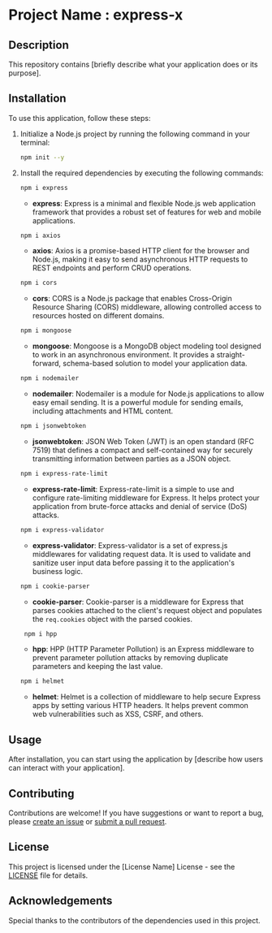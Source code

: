 
# Project Name : express-x

## Description

This repository contains [briefly describe what your application does or its purpose].

## Installation

To use this application, follow these steps:

1. Initialize a Node.js project by running the following command in your terminal:

    ```bash
    npm init --y
    ```

2. Install the required dependencies by executing the following commands:

    ```bash
    npm i express
    ```

    - **express**: Express is a minimal and flexible Node.js web application framework that provides a robust set of features for web and mobile applications.

    ```bash
    npm i axios
    ```

    - **axios**: Axios is a promise-based HTTP client for the browser and Node.js, making it easy to send asynchronous HTTP requests to REST endpoints and perform CRUD operations.

    ```bash
    npm i cors
    ```

    - **cors**: CORS is a Node.js package that enables Cross-Origin Resource Sharing (CORS) middleware, allowing controlled access to resources hosted on different domains.

    ```bash
    npm i mongoose
    ```

    - **mongoose**: Mongoose is a MongoDB object modeling tool designed to work in an asynchronous environment. It provides a straight-forward, schema-based solution to model your application data.

    ```bash
    npm i nodemailer
    ```

    - **nodemailer**: Nodemailer is a module for Node.js applications to allow easy email sending. It is a powerful module for sending emails, including attachments and HTML content.

    ```bash
    npm i jsonwebtoken
    ```

    - **jsonwebtoken**: JSON Web Token (JWT) is an open standard (RFC 7519) that defines a compact and self-contained way for securely transmitting information between parties as a JSON object.

    ```bash
    npm i express-rate-limit
    ```

    - **express-rate-limit**: Express-rate-limit is a simple to use and configure rate-limiting middleware for Express. It helps protect your application from brute-force attacks and denial of service (DoS) attacks.

    ```bash
    npm i express-validator
    ```

    - **express-validator**: Express-validator is a set of express.js middlewares for validating request data. It is used to validate and sanitize user input data before passing it to the application's business logic.

    ```bash
    npm i cookie-parser
    ```

    - **cookie-parser**: Cookie-parser is a middleware for Express that parses cookies attached to the client's request object and populates the `req.cookies` object with the parsed cookies.
   ```bash
    npm i hpp
    ```

   - **hpp**: HPP (HTTP Parameter Pollution) is an Express middleware to prevent parameter pollution attacks by removing duplicate parameters and keeping the last value.

    ```bash
    npm i helmet
    ```

   - **helmet**: Helmet is a collection of middleware to help secure Express apps by setting various HTTP headers. It helps prevent common web vulnerabilities such as XSS, CSRF, and others.


## Usage

After installation, you can start using the application by [describe how users can interact with your application].

## Contributing

Contributions are welcome! If you have suggestions or want to report a bug, please [create an issue](https://github.com/your-username/your-repo-name/issues) or [submit a pull request](https://github.com/your-username/your-repo-name/pulls).

## License

This project is licensed under the [License Name] License - see the [LICENSE](LICENSE) file for details.

## Acknowledgements

Special thanks to the contributors of the dependencies used in this project.
